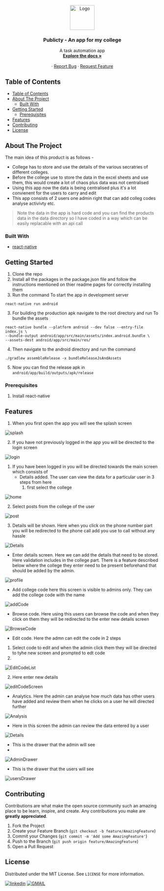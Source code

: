 
<!-- PROJECT LOGO -->
<br />
<p align="center">
  <a href="https://github.com/othneildrew/Best-README-Template">
    <img src="./src/Assets/apklogo.png" alt="Logo" width="80" height="80">
  </a>

  <h3 align="center"> Publicty - An app for my college </h3>

  <p align="center">
    A task automation app
    <br />
    <a href="https://github.com/ram2510/publicty-app"><strong> Explore the docs » </strong></a>
    <br />
    <br />
    ·
    <a href="https://github.com/ram2510/publicty-app/issues">Report Bug</a>
    ·
    <a href="https://github.com/ram2510/publicty-app/issues">Request Feature</a>
  </p>
</p>



<!-- TABLE OF CONTENTS -->
## Table of Contents

- [Table of Contents](#table-of-contents)
- [About The Project](#about-the-project)
  - [Built With](#built-with)
- [Getting Started](#getting-started)
  - [Prerequisites](#prerequisites)
- [Features](#features)
- [Contributing](#contributing)
- [License](#license)



<!-- ABOUT THE PROJECT -->
## About The Project

The main idea of this product is as follows - 
- College has to store and use the details of the various secratries of different colleges. 
- Before the college use to store the data in the excel sheets and use them, this would create a lot of chaos plus data was not centralised
- Using this app now the data is being centralised plus it's a lot convienent for the users to carry and edit
- This app consists of 2 users one admin right that can add colleg codes analyse activivty etc.


> Note the data in the app is hard code and you can find the products data in the data directory so I have coded in a way which can be easily replacable with an api call

### Built With

* [react-native](https://facebook.github.io/react-native/)


<!-- GETTING STARTED -->
## Getting Started

1. Clone the repo 
2. Install all the packages in the package.json file and follow the instructions mentioned on thier readme pages for correctly installing them
3. Run the command   To start the app in development server
  ```
  react-native run android
  ```


3. For building the production apk navigate to the root directory and run    To bundle the assets

  ```
  react-native bundle --platform android --dev false --entry-file index.js \
  --bundle-output android/app/src/main/assets/index.android.bundle \
  --assets-dest android/app/src/main/res/
  ```

4. Then navigate to the android directory and run the command
  ```
  ./gradlew assembleRelease -x bundleReleaseJsAndAssets 
  ```
5. Now you can find the release apk in `android/app/build/outputs/apk/release`

### Prerequisites
1. Install react-native


<!-- USAGE EXAMPLES -->
## Features
1. When you first open the app you will see the splash screen
  
![splash](Images/splashScreen.jpeg)

2. If you have not previously logged in the app you will be directed to the login screen
   
![login](Images/login.jpeg)


1. If you have been logged in you will be directed towards the main screen which consists of 
   - Details added. The user can view the data for a particular user in 3 steps from here 
     1) first select the college
   
![home](Images/selectCollege.jpeg)

2) Select posts from the college of the user

![post](Images/selectPost.jpeg) 
   
3) Details will be shown. Here when you click on the phone number part you will be redirected to the phone call add you use to call without any hassle
  
![Details](Images/singleDetails.jpeg)
 

   - Enter details screen. Here we can add the details that need to be stored. Here validation includes in the college part. There is a feature described below where the college they enter need to be present beforehand that should be added by the admin. 
  
![profile](Images/editCodeScreen.jpeg)

   - Add college code here this screen is visible to admins only. They can add the college code with the name

![addCode](Images/addNewCodes.jpeg)

   - Browse code. Here using this users can browse the code and when they click on them they will be redirected to the enter new details screen

![BrowseCode](Images/browseCodes.jpeg)

  - Edit code. Here the admn can edit the code in 2 steps 

1) Select code to edit and when the admin click them they will be directed to tyhe new screen and prompted to edt code
2) 
![EditCodeList](Images/editCOdeList.jpeg)

2) Here enter new details

![editCodeScreen](Images/editCodeScreen.jpeg)

  - Analytics. Here the admin can analyse how much data has other users have added and review them when he clicks on a user he will directed further

![Analysis](Images/addedScreen.jpeg)

  - Here in this screen the admin can review the data entered by a user

![Details](Images/addedDetailsScreen.jpeg)

  - This is the drawer that the admin will see
  - 
![AdminDrawer](Images/admin-drawer.jpeg)


  - This is the drawer that the users will see
  
![usersDrawer](Images/drawer-user.jpeg)




<!-- CONTRIBUTING -->
## Contributing

Contributions are what make the open source community such an amazing place to be learn, inspire, and create. Any contributions you make are **greatly appreciated**.

1. Fork the Project
2. Create your Feature Branch (`git checkout -b feature/AmazingFeature`)
3. Commit your Changes (`git commit -m 'Add some AmazingFeature'`)
4. Push to the Branch (`git push origin feature/AmazingFeature`)
5. Open a Pull Request



<!-- LICENSE -->
## License

Distributed under the MIT License. See `LICENSE` for more information.





 [![linkedin](https://img.shields.io/badge/connect%20with%20me-linkedIn-green.svg?style=for-the-badge&logo=appveyor)](https://www.linkedin.com/in/ram2510) [![GMAIL](https://img.shields.io/static/v1.svg?label=send&message=iamram2510@ieee.org&color=red&logo=gmail&style=social)](https://www.github.com/ram2510) 